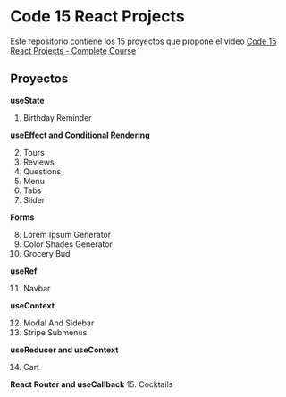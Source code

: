 # Code 15 React Projects

Este repositorio contiene los 15 proyectos que propone el video  [Code 15 React Projects - Complete Course](https://www.youtube.com/watch?v=a_7Z7C_JCyo&ab_channel=freeCodeCamp.org)	

## Proyectos

__useState__

1. Birthday Reminder

__useEffect and Conditional Rendering__

2. Tours
3. Reviews
4. Questions
5. Menu
6. Tabs
7. Slider

__Forms__

8. Lorem Ipsum Generator
9. Color Shades Generator
10. Grocery Bud

__useRef__

11. Navbar

__useContext__

12. Modal And Sidebar
13. Stripe Submenus

__useReducer and useContext__

14. Cart

__React Router and useCallback__
15. Cocktails